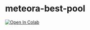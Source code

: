 # meteora-best-pool

[![Open In Colab](https://colab.research.google.com/assets/colab-badge.svg)](https://colab.research.google.com/github/iskurb/meteora-best-pool/blob/main/notebook.ipynb)
